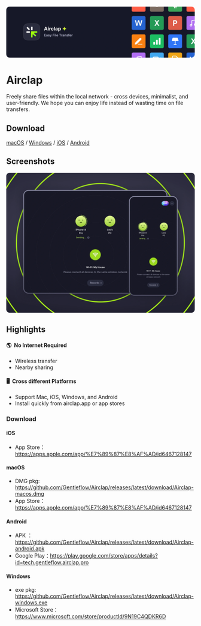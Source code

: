 [![banner](images/banner.webp)](https://www.airclap.app)
# Airclap
Freely share files within the local network - cross devices, minimalist, and user-friendly. We hope you can enjoy life instead of wasting time on file transfers.

## Download
[macOS](https://github.com/Gentleflow/Airclap/releases/latest/download/Airclap-macos.dmg) / [Windows](https://github.com/Gentleflow/Airclap/releases/latest/download/Airclap-windows.exe) / [iOS](https://apps.apple.com/app/%E7%89%87%E8%AF%AD/id6467128147) / [Android](https://github.com/Gentleflow/Airclap/releases/latest/download/Airclap-android.apk)

## Screenshots
![Screenshots](images/display.webp)

## Highlights
#### 🌎 &nbsp;No Internet Required
- Wireless transfer
- Nearby sharing 

#### 🖥️ &nbsp;Cross different Platforms
- Support Mac, iOS, Windows, and Android
- Install quickly from airclap.app or app stores



### Download
#### iOS
- App Store：https://apps.apple.com/app/%E7%89%87%E8%AF%AD/id6467128147

#### macOS
- DMG pkg: https://github.com/Gentleflow/Airclap/releases/latest/download/Airclap-macos.dmg
- App Store：https://apps.apple.com/app/%E7%89%87%E8%AF%AD/id6467128147

#### Android
- APK ： https://github.com/Gentleflow/Airclap/releases/latest/download/Airclap-android.apk
- Google Play：https://play.google.com/store/apps/details?id=tech.gentleflow.airclap.pro

#### Windows
- exe pkg: https://github.com/Gentleflow/Airclap/releases/latest/download/Airclap-windows.exe
- Microsoft Store：https://www.microsoft.com/store/productId/9N19C4QDKR6D
